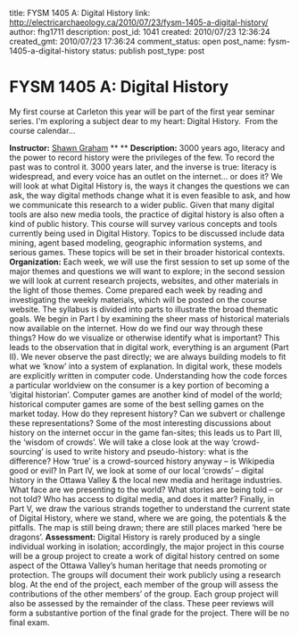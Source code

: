 title: FYSM 1405 A: Digital History
link: http://electricarchaeology.ca/2010/07/23/fysm-1405-a-digital-history/
author: fhg1711
description: 
post_id: 1041
created: 2010/07/23 12:36:24
created_gmt: 2010/07/23 17:36:24
comment_status: open
post_name: fysm-1405-a-digital-history
status: publish
post_type: post

# FYSM 1405 A: Digital History

My first course at Carleton this year will be part of the first year seminar series. I'm exploring a subject dear to my heart: Digital History.  From the course calendar... 

**Instructor:** [Shawn Graham](http://www2.carleton.ca/history/faculty-and-staff/1631/) ** ** **Description:** 3000 years ago, literacy and the power to record history were the privileges of the few. To record the past was to control it. 3000 years later, and the inverse is true: literacy is widespread, and every voice has an outlet on the internet… or does it? We will look at what Digital History is, the ways it changes the questions we can ask, the way digital methods change what it is even feasible to ask, and how we communicate this research to a wider public. Given that many digital tools are also new media tools, the practice of digital history is also often a kind of public history. This course will survey various concepts and tools currently being used in Digital History. Topics to be discussed include data mining, agent based modeling, geographic information systems, and serious games. These topics will be set in their broader historical contexts. **Organization:** Each week, we will use the first session to set up some of the major themes and questions we will want to explore; in the second session we will look at current research projects, websites, and other materials in the light of those themes. Come prepared each week by reading and investigating the weekly materials, which will be posted on the course website. The syllabus is divided into parts to illustrate the broad thematic goals. We begin in Part I by examining the sheer mass of historical materials now available on the internet. How do we find our way through these things? How do we visualize or otherwise identify what is important? This leads to the observation that in digital work, everything is an argument (Part II). We never observe the past directly; we are always building models to fit what we ‘know’ into a system of explanation. In digital work, these models are explicitly written in computer code. Understanding how the code forces a particular worldview on the consumer is a key portion of becoming a ‘digital historian’. Computer games are another kind of model of the world; historical computer games are some of the best selling games on the market today. How do they represent history? Can we subvert or challenge these representations? Some of the most interesting discussions about history on the internet occur in the game fan-sites; this leads us to Part III, the ‘wisdom of crowds’. We will take a close look at the way ‘crowd-sourcing’ is used to write history and pseudo-history: what is the difference? How ‘true’ is a crowd-sourced history anyway – is Wikipedia good or evil? In Part IV, we look at some of our local ‘crowds’ – digital history in the Ottawa Valley & the local new media and heritage industries. What face are we presenting to the world? What stories are being told – or not told? Who has access to digital media, and does it matter? Finally, in Part V, we draw the various strands together to understand the current state of Digital History, where we stand, where we are going, the potentials & the pitfalls. The map is still being drawn; there are still places marked ‘here be dragons’. **Assessment:** Digital History is rarely produced by a single individual working in isolation; accordingly, the major project in this course will be a group project to create a work of digital history centred on some aspect of the Ottawa Valley’s human heritage that needs promoting or protection. The groups will document their work publicly using a research blog. At the end of the project, each member of the group will assess the contributions of the other members’ of the group. Each group project will also be assessed by the remainder of the class. These peer reviews will form a substantive portion of the final grade for the project. There will be no final exam.